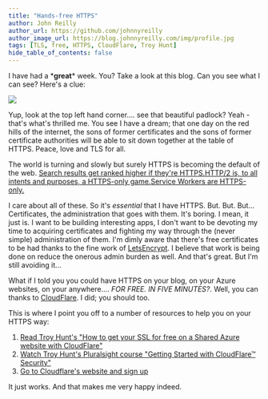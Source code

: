 ```yaml
---
title: "Hands-free HTTPS"
author: John Reilly
author_url: https://github.com/johnnyreilly
author_image_url: https://blog.johnnyreilly.com/img/profile.jpg
tags: [TLS, free, HTTPS, CloudFlare, Troy Hunt]
hide_table_of_contents: false
---
```

I have had a \***great**\* week. You? Take a look at this blog. Can you see what I can see? Here's a clue:

 ![](../static/blog/2017-02-01-hands-free-https/Screenshot%2B2017-01-29%2B14.45.57.png)

Yup, look at the top left hand corner.... see that beautiful padlock? Yeah - that's what's thrilled me. You see I have a dream; that one day on the red hills of the internet, the sons of former certificates and the sons of former certificate authorities will be able to sit down together at the table of HTTPS. Peace, love and TLS for all.

The world is turning and slowly but surely HTTPS is becoming the default of the web. [Search results get ranked higher if they're HTTPS.](https://security.googleblog.com/2014/08/https-as-ranking-signal_6.html)[HTTP/2 is, to all intents and purposes, a HTTPS-only game.](https://en.wikipedia.org/wiki/HTTP/2#Encryption)[Service Workers are HTTPS-only.](https://developer.mozilla.org/en/docs/Web/API/Service_Worker_API)

I care about all of these. So it's *essential* that I have HTTPS. But. But. But... Certificates, the administration that goes with them. It's boring. I mean, it just is. I want to be building interesting apps, I don't want to be devoting my time to acquiring certificates and fighting my way through the (never simple) administration of them. I'm dimly aware that there's free certificates to be had thanks to the fine work of [LetsEncrypt](https://letsencrypt.org/). I believe that work is being done on reduce the onerous admin burden as well. And that's great. But I'm still avoiding it...

What if I told you you could have HTTPS on your blog, on your Azure websites, on your anywhere.... *FOR FREE. IN FIVE MINUTES?*. Well, you can thanks to [CloudFlare](https://www.cloudflare.com/). I did; you should too.

This is where I point you off to a number of resources to help you on your HTTPS way:

1. [Read Troy Hunt's "How to get your SSL for free on a Shared Azure website with CloudFlare"](https://www.troyhunt.com/how-to-get-your-ssl-for-free-on-shared/)
2. [Watch Troy Hunt's Pluralsight course "Getting Started with CloudFlare™ Security"](https://www.pluralsight.com/courses/cloudflare-security-getting-started)
3. [Go to Cloudflare's website and sign up](https://www.cloudflare.com/)



It just works. And that makes me very happy indeed.


